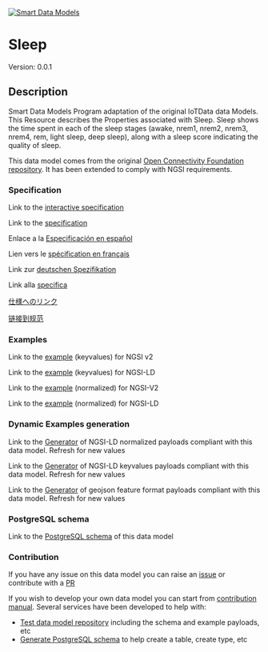[![Smart Data Models](https://smartdatamodels.org/wp-content/uploads/2022/01/SmartDataModels_logo.png "Logo")](https://smartdatamodels.org)
# Sleep
Version: 0.0.1

## Description 

Smart Data Models Program adaptation of the original IoTData data Models. This Resource describes the Properties associated with Sleep. Sleep shows the time spent in each of the sleep stages (awake, nrem1, nrem2, nrem3, nrem4, rem, light sleep, deep sleep), along with a sleep score indicating the quality of sleep.

This data model comes from the original [Open Connectivity Foundation repository](https://github.com/openconnectivityfoundation/IoTDataModels). It has been extended to comply with NGSI requirements.
### Specification

Link to the [interactive specification](https://swagger.lab.fiware.org/?url=https://smart-data-models.github.io/dataModel.OCF/Sleep/swagger.yaml)

Link to the [specification](https://github.com/smart-data-models/dataModel.OCF/blob/master/Sleep/doc/spec.md)

Enlace a la [Especificación en español](https://github.com/smart-data-models/dataModel.OCF/blob/master/Sleep/doc/spec_ES.md)

Lien vers le [spécification en français](https://github.com/smart-data-models/dataModel.OCF/blob/master/Sleep/doc/spec_FR.md)

Link zur [deutschen Spezifikation](https://github.com/smart-data-models/dataModel.OCF/blob/master/Sleep/doc/spec_DE.md)

Link alla [specifica](https://github.com/smart-data-models/dataModel.OCF/blob/master/Sleep/doc/spec_IT.md)

[仕様へのリンク](https://github.com/smart-data-models/dataModel.OCF/blob/master/Sleep/doc/spec_JA.md)

[链接到规范](https://github.com/smart-data-models/dataModel.OCF/blob/master/Sleep/doc/spec_ZH.md)
### Examples

Link to the [example](https://smart-data-models.github.io/dataModel.OCF/Sleep/examples/example.json) (keyvalues) for NGSI v2

Link to the [example](https://smart-data-models.github.io/dataModel.OCF/Sleep/examples/example.jsonld) (keyvalues) for NGSI-LD

Link to the [example](https://smart-data-models.github.io/dataModel.OCF/Sleep/examples/example-normalized.json) (normalized) for NGSI-V2

Link to the [example](https://smart-data-models.github.io/dataModel.OCF/Sleep/examples/example-normalized.jsonld) (normalized) for NGSI-LD
### Dynamic Examples generation

Link to the [Generator](https://smartdatamodels.org/extra/ngsi-ld_generator.php?schemaUrl=https://raw.githubusercontent.com/smart-data-models/dataModel.OCF/master/Sleep/schema.json&email=info@smartdatamodels.org) of NGSI-LD normalized payloads compliant with this data model. Refresh for new values

Link to the [Generator](https://smartdatamodels.org/extra/ngsi-ld_generator_keyvalues.php?schemaUrl=https://raw.githubusercontent.com/smart-data-models/dataModel.OCF/master/Sleep/schema.json&email=info@smartdatamodels.org) of NGSI-LD keyvalues payloads compliant with this data model. Refresh for new values

Link to the [Generator](https://smartdatamodels.org/extra/geojson_features_generator.php?schemaUrl=https://raw.githubusercontent.com/smart-data-models/dataModel.OCF/master/Sleep/schema.json&email=info@smartdatamodels.org) of geojson feature format payloads compliant with this data model. Refresh for new values
### PostgreSQL schema

Link to the [PostgreSQL schema](https://github.com/smart-data-models/dataModel.OCF/blob/master/Sleep/schema.sql) of this data model
### Contribution

 If you have any issue on this data model you can raise an [issue](https://github.com/smart-data-models/dataModel.OCF/issues)  or contribute with a [PR](https://github.com/smart-data-models/dataModel.OCF/pulls)

 If you wish to develop your own data model you can start from [contribution manual](https://bit.ly/contribution_manual). Several services have been developed to help with: 
 - [Test data model repository](https://smartdatamodels.org/index.php/data-models-contribution-api/) including the schema and example payloads, etc
 - [Generate PostgreSQL schema](https://smartdatamodels.org/index.php/sql-service/) to help create a table, create type, etc